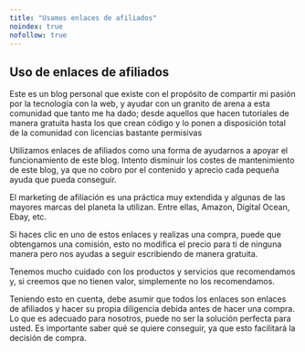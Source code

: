 ```yaml
---
title: "Usamos enlaces de afiliados"
noindex: true
nofollow: true
---
```



## Uso de enlaces de afiliados

Este es un blog personal que existe con el propósito de compartir mi pasión por la tecnología con la web, y ayudar con un granito de arena a esta comunidad que tanto me ha dado; desde aquellos que hacen tutoriales de manera gratuita hasta los que crean código y lo ponen a disposición total de la comunidad con licencias bastante permisivas

Utilizamos enlaces de afiliados como una forma de ayudarnos a apoyar el funcionamiento de este blog. Intento disminuir los costes de mantenimiento de este blog, ya que no cobro por el contenido y aprecio cada pequeña ayuda que pueda conseguir.

El marketing de afiliación es una práctica muy extendida y algunas de las mayores marcas del planeta la utilizan. Entre ellas, Amazon, Digital Ocean, Ebay, etc.

Si haces clic en uno de estos enlaces y realizas una compra, puede que obtengamos una comisión, esto no modifica el precio para ti de ninguna manera pero nos ayudas a seguir escribiendo de manera gratuita.

Tenemos mucho cuidado con los productos y servicios que recomendamos y, si creemos que no tienen valor, simplemente no los recomendamos.

Teniendo esto en cuenta, debe asumir que todos los enlaces son enlaces de afiliados y hacer su propia diligencia debida antes de hacer una compra. Lo que es adecuado para nosotros, puede no ser la solución perfecta para usted. Es importante saber qué se quiere conseguir, ya que esto facilitará la decisión de compra.
